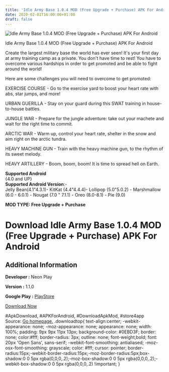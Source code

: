 ```yaml
---
title: 'Idle Army Base 1.0.4 MOD (Free Upgrade + Purchase) APK For Android'
date: 2020-02-01T16:00:00+01:00
draft: false
---
```


![Idle Army Base 1.0.4 MOD (Free Upgrade + Purchase) APK For Android](https://i2.wp.com/apkhome.net/wp-content/uploads/2020/02/Idle-Army-Base-1.0.4-MOD-Free-Upgrade-Purchase.png "Idle Army Base 1.0.4 MOD (Free Upgrade + Purchase) APK For Android")

  

Idle Army Base 1.0.4 MOD (Free Upgrade + Purchase) APK For Android

Create the largest military base the world has ever seen! It's your first day at army training camp as a private. You don't have time to rest! You have to overcome various hardships in order to get promoted and be able to fight around the world!

Here are some challenges you will need to overcome to get promoted:

EXERCISE COURSE - Go to the exercise yard to boost your heart rate with abs, star jumps, and more!

URBAN GUERILLA - Stay on your guard during this SWAT training in house-to-house battles.

JUNGLE WAR - Prepare for the jungle adventure: take out your machete and wait for the right time to commit.

ARCTIC WAR - Warm up, control your heart rate, shelter in the snow and aim right on the arctic tundra.

HEAVY MACHINE GUN - Train with the heavy machine gun, to the rhythm of its sweet melody.

HEAVY ARTILLERY - Boom, boom, boom! It is time to spread hell on Earth.

**Supported Android**  
{4.0 and UP}  
**Supported Android Version**:-  
Jelly Bean(4.1"4.3.1)- KitKat (4.4"4.4.4)- Lollipop (5.0"5.0.2) - Marshmallow (6.0 - 6.0.1) - Nougat (7.0 " 7.1.1) - Oreo (8.0-8.1) - Pie (9.0)

**MOD TYPE: Free Upgrade + Purchase**

Download Idle Army Base 1.0.4 MOD (Free Upgrade + Purchase) APK For Android
===========================================================================

Additional Information
----------------------

**Developer :** Neon Play

**Version :** 1.1.0

**Google Play :** [PlayStore](https://play.google.com/store/apps/details?id=com.neonplay.casualidlearmybase)

  

[Download Now](https://store4app.co/post/idle-army-base-1-0-4-mod-free-upgrade-purchase-apk-for-android_1580569113)

  
#ApkDownload, #APKForAndroid, #DownloadApkMod, #store4app  
Source: [Go homepage.](https://store4app.co/post/idle-army-base-1-0-4-mod-free-upgrade-purchase-apk-for-android_1580569113) .downloadtop{ text-align:center; -webkit-appearance: none; -moz-appearance: none; appearance: none; width: 100%; padding: 9px 9px 11px 13px; background-color: #0EBD3F; border: none; color:#fff; border-radius: 3px; outline: none; font-weight;bold; font: 20px 'Open Sans', sans-serif; -webkit-font-smoothing: antialiased; -moz-osx-font-smoothing: grayscale; color: #fff; cursor: pointer; border-radius:15px;-webkit-border-radius:15px;-moz-border-radius:5px;box-shadow:0 0 5px rgba(0,0,0,.2);-moz-box-shadow:0 0 5px rgba(0,0,0,.2);-webkit-box-shadow:0 0 5px rgba(0,0,0,.2) !important; }